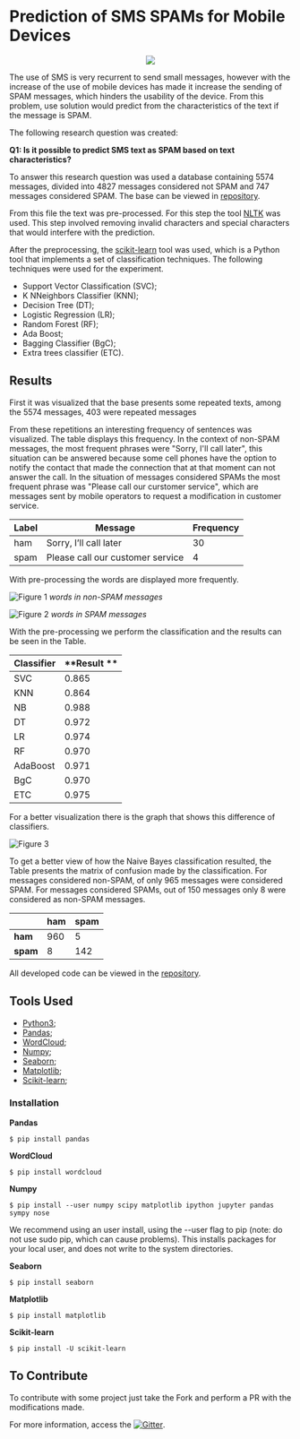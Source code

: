 # Prediction of SMS SPAMs for Mobile Devices

<div style="text-align:center"><img src ="https://github.com/curiosity-data-analysis/curiosity-data-analysis.github.io/blob/master/images/arte-final-sem-fundo.png" /></div>

The use of SMS is very recurrent to send small messages, however with the increase of the use of mobile devices has made it increase the sending of SPAM messages, which hinders the usability of the device. From this problem, use solution would predict from the characteristics of the text if the message is SPAM.

The following research question was created:

**Q1: Is it possible to predict SMS text as SPAM based on text characteristics?**

To answer this research question was used a database containing 5574 messages, divided into 4827 messages considered not SPAM and 747 messages considered SPAM. The base can be viewed in [repository](/data/spam.csv).

From this file the text was pre-processed. For this step the tool [NLTK](http://www.nltk.org/) was used. This step involved removing invalid characters and special characters that would interfere with the prediction.

After the preprocessing, the [scikit-learn](http://scikit-learn.org/stable/) tool  was used, which is a Python tool that implements a set of classification techniques. The following techniques were used for the experiment.

- Support Vector Classification (SVC);
- K NNeighbors Classifier (KNN);
- Decision Tree (DT);
- Logistic Regression (LR);
- Random Forest (RF);
- Ada Boost;
- Bagging Classifier (BgC);
- Extra trees classifier (ETC).

## Results

First it was visualized that the base presents some repeated texts, among the 5574 messages, 403 were repeated messages

From these repetitions an interesting frequency of sentences was visualized. The table displays this frequency. In the context of non-SPAM messages, the most frequent phrases were "Sorry, I'll call later", this situation can be answered because some cell phones have the option to notify the contact that made the connection that at that moment can not answer the call. In the situation of messages considered SPAMs the most frequent phrase was "Please call our curstomer service", which are messages sent by mobile operators to request a modification in customer service.

| **Label** | **Message** | **Frequency** |
|-------|---------|-----------|
| ham | Sorry, I’ll call later | 30 |
| spam | Please call our customer service | 4 |

With pre-processing the words are displayed more frequently.

![Figure 1](hamText.png)
*words in non-SPAM messages*

![Figure 2](spamText.png)
*words in SPAM messages*

With the pre-processing we perform the classification and the results can be seen in the Table.

| **Classifier** | **Result **|
|------------|--------|
| SVC        | 0.865  |
| KNN        | 0.864  |
| NB         | 0.988  |
| DT         | 0.972  |
| LR         | 0.974  |
| RF         | 0.970  |
| AdaBoost   | 0.971  |
| BgC        | 0.970  |
| ETC        | 0.975  |

For a better visualization there is the graph that shows this difference of classifiers.

![Figure 3](results_classifier.png)

To get a better view of how the Naive Bayes classification resulted, the Table presents the matrix of confusion made by the classification. For messages considered non-SPAM, of only 965 messages were considered SPAM. For messages considered SPAMs, out of 150 messages only 8 were considered as non-SPAM messages.

|      | **ham** | **spam** |
|------|-----|------|
| **ham**  | 960 | 5    |
| **spam** | 8   | 142  |

All developed code can be viewed in the [repository](code.py).

## Tools Used

- [Python3](https://www.python.org/download/releases/3.0/);
- [Pandas](https://pandas.pydata.org);
- [WordCloud](https://github.com/amueller/word_cloud);
- [Numpy](http://www.numpy.org/);
- [Seaborn](https://seaborn.pydata.org/);
- [Matplotlib](https://matplotlib.org/);
- [Scikit-learn](http://scikit-learn.org/stable/index.html);

### Installation

**Pandas**
```
$ pip install pandas
```

**WordCloud**
```
$ pip install wordcloud
```

**Numpy**
```
$ pip install --user numpy scipy matplotlib ipython jupyter pandas sympy nose
```
We recommend using an user install, using the --user flag to pip (note: do not use sudo pip, which can cause problems). This installs packages for your local user, and does not write to the system directories.

**Seaborn**
```
$ pip install seaborn
```

**Matplotlib**
```
$ pip install matplotlib
```

**Scikit-learn**
```
$ pip install -U scikit-learn
```

## To Contribute

To contribute with some project just take the Fork and perform a PR with the modifications made.

For more information, access the [![Gitter](https://img.shields.io/gitter/room/DAVFoundation/DAV-Contributors.svg?style=flat-square)](https://gitter.im/curiosity_data_analysis/random).
